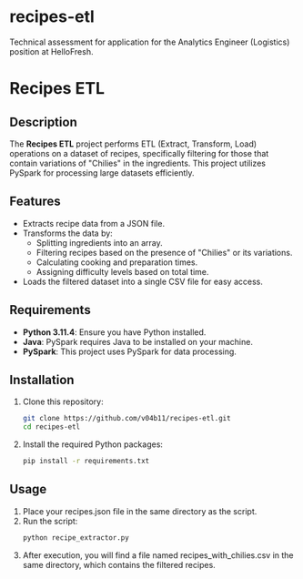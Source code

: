 # recipes-etl
 Technical assessment for application for the Analytics Engineer (Logistics) position at HelloFresh.

# Recipes ETL

## Description
The **Recipes ETL** project performs ETL (Extract, Transform, Load) operations on a dataset of recipes, specifically filtering for those that contain variations of "Chilies" in the ingredients. This project utilizes PySpark for processing large datasets efficiently.

## Features
- Extracts recipe data from a JSON file.
- Transforms the data by:
  - Splitting ingredients into an array.
  - Filtering recipes based on the presence of "Chilies" or its variations.
  - Calculating cooking and preparation times.
  - Assigning difficulty levels based on total time.
- Loads the filtered dataset into a single CSV file for easy access.

## Requirements
- **Python 3.11.4**: Ensure you have Python installed.
- **Java**: PySpark requires Java to be installed on your machine.
- **PySpark**: This project uses PySpark for data processing.

## Installation
1. Clone this repository:
    ```bash
    git clone https://github.com/v04b11/recipes-etl.git
    cd recipes-etl
2.  Install the required Python packages:
    ```bash
    pip install -r requirements.txt

##  Usage
1. Place your recipes.json file in the same directory as the script.
2. Run the script:
    ```bash
    python recipe_extractor.py
3. After execution, you will find a file named recipes_with_chilies.csv in the same directory, which contains the filtered recipes.
